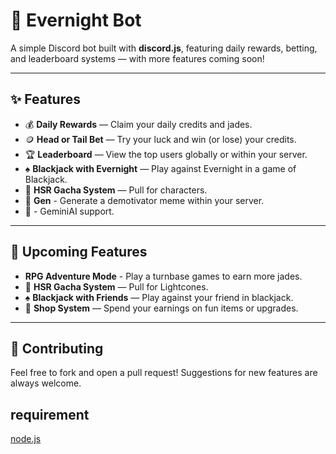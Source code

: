 # 🌙 Evernight Bot

A simple Discord bot built with **discord.js**, featuring daily rewards, betting, and leaderboard systems — with more features coming soon!

---

## ✨ Features

- 💰 **Daily Rewards** — Claim your daily credits and jades.
- 🪙 **Head or Tail Bet** — Try your luck and win (or lose) your credits.
- 🏆 **Leaderboard** — View the top users globally or within your server.
- ♠️ **Blackjack with Evernight** — Play against Evernight in a game of Blackjack.
- 🎲 **HSR Gacha System** — Pull for characters.
- :motorized_wheelchair: **Gen** - Generate a demotivator meme within your server.
- :robot: - GeminiAI support.

---

## 🧩 Upcoming Features
- **RPG Adventure Mode** - Play a turnbase games to earn more jades.
- 🎲 **HSR Gacha System** — Pull for Lightcones.
- ♠️ **Blackjack with Friends** — Play against your friend in blackjack.
- 🛒 **Shop System** — Spend your earnings on fun items or upgrades.

---

## 🤝 Contributing

Feel free to fork and open a pull request! Suggestions for new features are always welcome.

## requirement
[node.js](https://nodejs.org)



